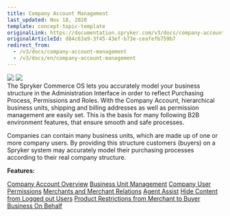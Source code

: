 ```yaml
---
title: Company Account Management
last_updated: Nov 18, 2020
template: concept-topic-template
originalLink: https://documentation.spryker.com/v3/docs/company-account-management
originalArticleId: d84c63a9-3f45-43ef-b73e-ceafefb759b7
redirect_from:
  - /v3/docs/company-account-management
  - /v3/docs/en/company-account-management
---
```


<div class='feature-text'>
    <div class='feature-images'>
    <img class="light-mode" src="https://spryker.s3.eu-central-1.amazonaws.com/docs/Document+360/Capabilities+icons/light/company+account+management.svg"/>
    <img class="dark-mode" src="https://spryker.s3.eu-central-1.amazonaws.com/docs/Document+360/Capabilities+icons/dark/Company+Account+Management.svg"/>
    </div>
    <div class="feature-text-wrap">
 The Spryker Commerce OS lets you accurately model your business structure in the Administration Interface in order to reflect Purchasing Process, Permissions and Roles. With the Company Account, hierarchical business units, shipping and billing addresses as well as permission management are easily set. This is the basis for many following B2B environment features, that ensure smooth and safe processes.

Companies can contain many business units, which are made up of one or more company users. By providing this structure customers (buyers) on a Spryker system may accurately model their purchasing processes according to their real company structure.
    </div>
</div>

**Features:**

<div>
<a class="feature-link" href="/docs/scos/user/features/{{page.version}}/company-account-feature-overview/company-accounts-overview.html">Company Account Overview</a>    
<a class="feature-link" href="/docs/scos/user/features/{{page.version}}/company-account-feature-overview/business-units-overview.html">Business Unit Management</a>
<a class="feature-link" href="/docs/scos/user/features/{{page.version}}/company-account-feature-overview/company-user-roles-and-permissions-overview.html">Company User Permissions</a>
<a class="feature-link" href="/docs/scos/user/features/{{page.version}}/merchant-b2b-contracts-feature-overview.html">Merchants and Merchant Relations</a>
<a class="feature-link" href="/docs/scos/user/features/{{page.version}}/agent-assist-feature-overview.html">Agent Assist</a>
<a class="feature-link" href="/docs/scos/user/features/{{page.version}}/customer-access-feature-overview.html">Hide Content from Logged out Users</a>
<a class="feature-link" href="/docs/scos/user/features/{{page.version}}/merchant-product-restrictions-feature-overview.html">Product Restrictions from Merchant to Buyer</a>
<a class="feature-link" href="/docs/scos/user/features/{{page.version}}/company-account-feature-overview/business-on-behalf-overview.html">Business On Behalf</a>
</div>
